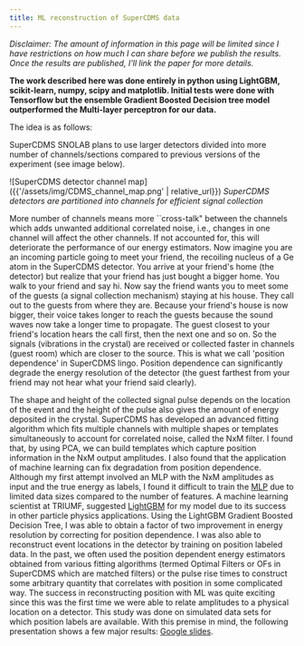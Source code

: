 ```yaml
---
title: ML reconstruction of SuperCDMS data
---
```


*Disclaimer: The amount of information in this page will be limited since I have restrictions on how much I can share before we publish the results. Once the results are published, I'll link the paper for more details.*

**The work described here was done entirely in python using LightGBM, scikit-learn, numpy, scipy and matplotlib. Initial tests were done with Tensorflow but the ensemble Gradient Boosted Decision tree model outperformed the Multi-layer perceptron for our data.** 

The idea is as follows:

SuperCDMS SNOLAB plans to use larger detectors divided into more number of channels/sections compared to previous versions of the experiment (see image below).

![SuperCDMS detector channel map]({{'/assets/img/CDMS_channel_map.png' | relative_url}})
*SuperCDMS detectors are partitioned into channels for efficient signal collection*

More number of channels means more ``cross-talk" between the channels which adds unwanted additional correlated noise, i.e., changes in one channel will affect the other channels. If not accounted for, this will deteriorate the performance of our energy estimators. Now imagine you are an incoming particle going to meet your friend, the recoiling nucleus of a Ge atom in the SuperCDMS detector. You arrive at your friend's home (the detector) but realize that your friend has just bought a bigger home. You walk to your friend and say hi. Now say the friend wants you to meet some of the guests (a signal collection mechanism) staying at his house. They call out to the guests from where they are. Because your friend's house is now bigger, their voice takes longer to reach the guests because the sound waves now take a longer time to propagate. The guest closest to your friend's location hears the call first, then the next one and so on. So the signals (vibrations in the crystal) are received or collected faster in channels (guest room) which are closer to the source. This is what we call 'position dependence' in SuperCDMS lingo. Position dependence can significantly degrade the energy resolution of the detector (the guest farthest from your friend may not hear what your friend said clearly).

The shape and height of the collected signal pulse depends on the location of the event and the height of the pulse also gives the amount of energy deposited in the crystal. SuperCDMS has developed an advanced fitting algorithm which fits multiple channels with multiple shapes or templates simultaneously to account for correlated noise, called the NxM filter. I found that, by using PCA, we can build templates which capture position information in the NxM output amplitudes. I also found that the application of machine learning can fix degradation from position dependence. Although my first attempt involved an MLP with the NxM amplitudes as input and the true energy as labels, I found it difficult to train the [MLP](https://en.wikipedia.org/wiki/Multilayer_perceptron) due to limited data sizes compared to the number of features. A machine learning scientist at TRIUMF, suggested [LightGBM](https://lightgbm.readthedocs.io/en/stable/) for my model due to its success in other particle physics applications. Using the LightGBM Gradient Boosted Decision Tree, I was able to obtain a factor of two improvement in energy resolution by correcting for position dependence. I was also able to reconstruct event locations in the detector by training on position labeled data. In the past, we often used the position dependent energy estimators obtained from various fitting algorithms (termed Optimal Filters or OFs in SuperCDMS which are matched filters) or the pulse rise times to construct some arbitrary quantity that correlates with position in some complicated way. The success in reconstructing position with ML was quite exciting since this was the first time we were able to relate amplitudes to a physical location on a detector. This study was done on simulated data sets for which position labels are available. With this premise in mind, the following presentation shows a few major results: [Google slides](https://docs.google.com/presentation/d/1xqKi7aYVW0pN7yqyr33WvaDOcaUctCXSWC3h7KMZtCk/edit?usp=sharing).